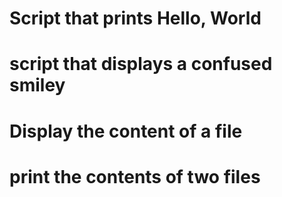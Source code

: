 # Script that prints Hello, World
# script that displays a confused smiley
# Display the content of a file
# print the contents of two files
